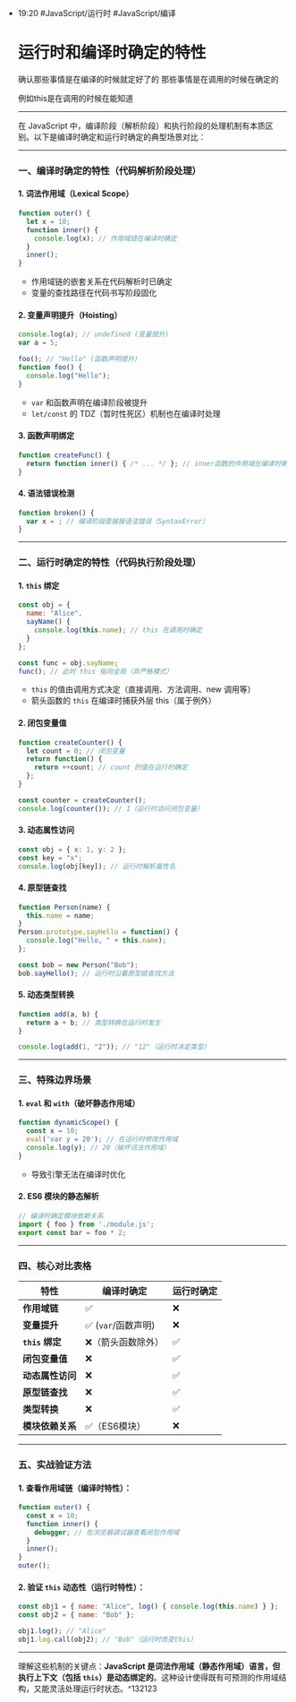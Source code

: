 
- 19:20 
	#JavaScript/运行时 #JavaScript/编译
	
	# 运行时和编译时确定的特性 
	
	确认那些事情是在编译的时候就定好了的
	那些事情是在调用的时候在确定的
	
	例如this是在调用的时候在能知道
	
	---
	
	在 JavaScript 中，编译阶段（解析阶段）和执行阶段的处理机制有本质区别。以下是编译时确定和运行时确定的典型场景对比：
	
	---
	
	### **一、编译时确定的特性**（代码解析阶段处理）
	
	#### 1. **词法作用域（Lexical Scope）**
	```javascript
	function outer() {
	  let x = 10;
	  function inner() {
	    console.log(x); // 作用域链在编译时确定
	  }
	  inner();
	}
	```
	- 作用域链的嵌套关系在代码解析时已确定
	- 变量的查找路径在代码书写阶段固化
	
	#### 2. **变量声明提升（Hoisting）**
	```javascript
	console.log(a); // undefined (变量提升)
	var a = 5;
	
	foo(); // "Hello" (函数声明提升)
	function foo() {
	  console.log("Hello");
	}
	```
	- `var` 和函数声明在编译阶段被提升
	- `let/const` 的 TDZ（暂时性死区）机制也在编译时处理
	
	#### 3. **函数声明绑定**
	```javascript
	function createFunc() {
	  return function inner() { /* ... */ }; // inner函数的作用域在编译时确定
	}
	```
	
	#### 4. **语法错误检测**
	```javascript
	function broken() {
	  var x = ; // 编译阶段直接报语法错误（SyntaxError）
	}
	```
	
	---
	
	### **二、运行时确定的特性**（代码执行阶段处理）
	
	#### 1. **`this` 绑定**
	```javascript
	const obj = {
	  name: "Alice",
	  sayName() {
	    console.log(this.name); // this 在调用时确定
	  }
	};
	
	const func = obj.sayName;
	func(); // 此时 this 指向全局（非严格模式）
	```
	- `this` 的值由调用方式决定（直接调用、方法调用、new 调用等）
	- 箭头函数的 `this` 在编译时捕获外层 this（属于例外）
	
	#### 2. **闭包变量值**
	```javascript
	function createCounter() {
	  let count = 0; // 闭包变量
	  return function() {
	    return ++count; // count 的值在运行时确定
	  };
	}
	
	const counter = createCounter();
	console.log(counter()); // 1（运行时访问闭包变量）
	```
	
	#### 3. **动态属性访问**
	```javascript
	const obj = { x: 1, y: 2 };
	const key = "x";
	console.log(obj[key]); // 运行时解析属性名
	```
	
	#### 4. **原型链查找**
	```javascript
	function Person(name) {
	  this.name = name;
	}
	Person.prototype.sayHello = function() {
	  console.log("Hello, " + this.name);
	};
	
	const bob = new Person("Bob");
	bob.sayHello(); // 运行时沿着原型链查找方法
	```
	
	#### 5. **动态类型转换**
	```javascript
	function add(a, b) {
	  return a + b; // 类型转换在运行时发生
	}
	
	console.log(add(1, "2")); // "12"（运行时决定类型）
	```
	
	---
	
	### **三、特殊边界场景**
	
	#### 1. **`eval` 和 `with`（破坏静态作用域）**
	```javascript
	function dynamicScope() {
	  const x = 10;
	  eval('var y = 20'); // 在运行时修改作用域
	  console.log(y); // 20（破坏词法作用域）
	}
	```
	- 导致引擎无法在编译时优化
	
	#### 2. **ES6 模块的静态解析**
	```javascript
	// 编译时确定模块依赖关系
	import { foo } from './module.js';
	export const bar = foo * 2;
	```
	
	---
	
	### **四、核心对比表格**
	
	| 特性                  | 编译时确定               | 运行时确定               |
	|-----------------------|--------------------------|--------------------------|
	| **作用域链**          | ✅                        | ❌                        |
	| **变量提升**          | ✅ (`var`/函数声明)       | ❌                        |
	| **`this` 绑定**       | ❌（箭头函数除外）        | ✅                        |
	| **闭包变量值**        | ❌                        | ✅                        |
	| **动态属性访问**      | ❌                        | ✅                        |
	| **原型链查找**        | ❌                        | ✅                        |
	| **类型转换**          | ❌                        | ✅                        |
	| **模块依赖关系**      | ✅（ES6模块）             | ❌                        |
	
	---
	
	### **五、实战验证方法**
	
	#### 1. 查看作用域链（编译时特性）：
	```javascript
	function outer() {
	  const x = 10;
	  function inner() {
	    debugger; // 在浏览器调试器查看闭包作用域
	  }
	  inner();
	}
	outer();
	```
	
	#### 2. 验证 `this` 动态性（运行时特性）：
	```javascript
	const obj1 = { name: "Alice", log() { console.log(this.name) } };
	const obj2 = { name: "Bob" };
	
	obj1.log(); // "Alice"
	obj1.log.call(obj2); // "Bob"（运行时改变this）
	```
	
	---
	
	理解这些机制的关键点：**JavaScript 是词法作用域（静态作用域）语言，但执行上下文（包括 `this`）是动态绑定的**。这种设计使得既有可预测的作用域结构，又能灵活处理运行时状态。^132123